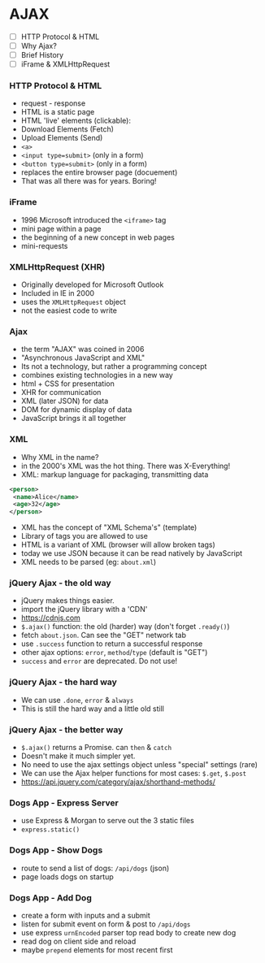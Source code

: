 # AJAX
 - [ ] HTTP Protocol & HTML
 - [ ] Why Ajax?
 - [ ] Brief History
 - [ ] iFrame & XMLHttpRequest

### HTTP Protocol & HTML
 - request - response
 - HTML is a static page
 - HTML 'live' elements (clickable):
  - Download Elements (Fetch)
  - Upload Elements (Send)
   - `<a>`
   - `<input type=submit>` (only in a form)
   -  `<button type=submit>` (only in a form)
 - replaces the entire browser page   (docuement)
 - That was all there was for years.  Boring!

### iFrame
 - 1996 Microsoft introduced the `<iframe>` tag
 - mini page within a page
 - the beginning of a new concept in web pages
 - mini-requests

###  XMLHttpRequest (XHR)
 - Originally developed for Microsoft Outlook
 - Included in IE in 2000
 - uses the `XMLHttpRequest` object
 - not the easiest code to write

 ### Ajax
 - the term "AJAX" was coined in 2006
 - "Asynchronous JavaScript and XML"
 - Its not a technology, but rather a programming concept
 - combines existing technologies in a new way
  - html + CSS for presentation
  - XHR for communication
  - XML (later JSON) for data
  - DOM for dynamic display of data
  - JavaScript brings it all together

### XML
 - Why XML in the name?
 - in the 2000's XML was the hot thing. There was X-Everything!
 - XML: markup language for packaging, transmitting data
 ```xml
 <person>
  <name>Alice</name>
  <age>32</age>
 </person>
 ```
 - XML has the concept of "XML Schema's" (template)
 - Library of tags you are allowed to use
 - HTML is a variant of XML (browser will allow broken tags)
 - today we use JSON because it can be read natively by JavaScript
 - XML needs to be parsed (eg: `about.xml`)

### jQuery Ajax - the old way
 - jQuery makes things easier.
 - import the jQuery library with a 'CDN'
 - https://cdnjs.com
 - `$.ajax()` function: the old (harder) way (don't forget `.ready()`)
 - fetch `about.json`. Can see the "GET" network tab
 - use `.success` function to return a successful response
 - other ajax options: `error`, `method`/`type` (default is "GET")
 - `success` and `error` are deprecated.  Do not use!

### jQuery Ajax - the hard way
 - We can use `.done`, `error` & `always`
 - This is still the hard way and a little old still

### jQuery Ajax - the better way
 - `$.ajax()` returns a Promise.  can `then` & `catch`
 - Doesn't make it much simpler yet.
 - No need to use the ajax settings object unless "special" settings (rare)
 - We can use the Ajax helper functions for most cases: `$.get`, `$.post`
 - https://api.jquery.com/category/ajax/shorthand-methods/

### Dogs  App - Express Server
 - use Express & Morgan to serve out the 3 static files
 - `express.static()`

### Dogs App - Show Dogs
 - route to send a list of dogs:  `/api/dogs` (json)
 - page loads dogs on startup

### Dogs App - Add Dog
 - create a form with inputs and a submit
 - listen for submit event on form & post to `/api/dogs`
 - use express `urnEncoded` parser top read body to create new dog
 - read dog on client side and reload
 - maybe `prepend` elements for most recent first